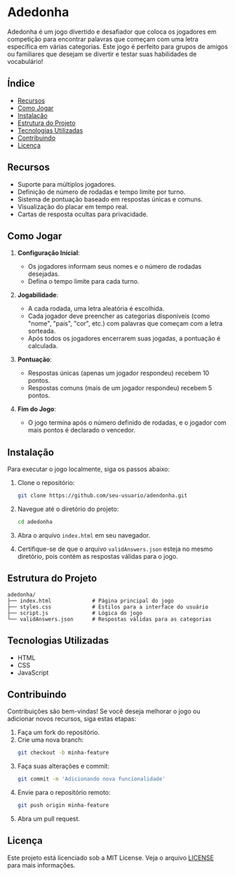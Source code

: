 # Adedonha

Adedonha é um jogo divertido e desafiador que coloca os jogadores em competição para encontrar palavras que começam com uma letra específica em várias categorias. Este jogo é perfeito para grupos de amigos ou familiares que desejam se divertir e testar suas habilidades de vocabulário!

## Índice

- [Recursos](#recursos)
- [Como Jogar](#como-jogar)
- [Instalação](#instalação)
- [Estrutura do Projeto](#estrutura-do-projeto)
- [Tecnologias Utilizadas](#tecnologias-utilizadas)
- [Contribuindo](#contribuindo)
- [Licença](#licença)

## Recursos

- Suporte para múltiplos jogadores.
- Definição de número de rodadas e tempo limite por turno.
- Sistema de pontuação baseado em respostas únicas e comuns.
- Visualização do placar em tempo real.
- Cartas de resposta ocultas para privacidade.

## Como Jogar

1. **Configuração Inicial**:

   - Os jogadores informam seus nomes e o número de rodadas desejadas.
   - Defina o tempo limite para cada turno.

2. **Jogabilidade**:

   - A cada rodada, uma letra aleatória é escolhida.
   - Cada jogador deve preencher as categorias disponíveis (como "nome", "país", "cor", etc.) com palavras que começam com a letra sorteada.
   - Após todos os jogadores encerrarem suas jogadas, a pontuação é calculada.

3. **Pontuação**:

   - Respostas únicas (apenas um jogador respondeu) recebem 10 pontos.
   - Respostas comuns (mais de um jogador respondeu) recebem 5 pontos.

4. **Fim do Jogo**:
   - O jogo termina após o número definido de rodadas, e o jogador com mais pontos é declarado o vencedor.

## Instalação

Para executar o jogo localmente, siga os passos abaixo:

1. Clone o repositório:
   ```bash
   git clone https://github.com/seu-usuario/adendonha.git
   ```
2. Navegue até o diretório do projeto:

   ```bash
   cd adedonha
   ```

3. Abra o arquivo `index.html` em seu navegador.

4. Certifique-se de que o arquivo `validAnswers.json` esteja no mesmo diretório, pois contém as respostas válidas para o jogo.

## Estrutura do Projeto

```
adedonha/
├── index.html             # Página principal do jogo
├── styles.css             # Estilos para a interface do usuário
├── script.js              # Lógica do jogo
└── validAnswers.json      # Respostas válidas para as categorias
```

## Tecnologias Utilizadas

- HTML
- CSS
- JavaScript

## Contribuindo

Contribuições são bem-vindas! Se você deseja melhorar o jogo ou adicionar novos recursos, siga estas etapas:

1. Faça um fork do repositório.
2. Crie uma nova branch:
   ```bash
   git checkout -b minha-feature
   ```
3. Faça suas alterações e commit:
   ```bash
   git commit -m 'Adicionando nova funcionalidade'
   ```
4. Envie para o repositório remoto:
   ```bash
   git push origin minha-feature
   ```
5. Abra um pull request.

## Licença

Este projeto está licenciado sob a MIT License. Veja o arquivo [LICENSE](LICENSE) para mais informações.

